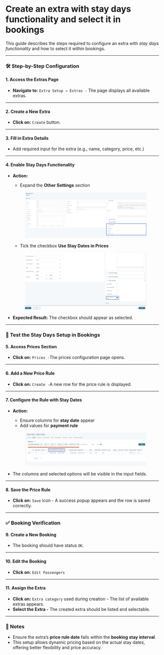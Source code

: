 # Create an extra with stay days functionality and select it in bookings

This guide describes the steps required to configure an extra with _stay days functionality_ and how to select it within bookings.

***

### 🛠 Step-by-Step Configuration

#### 1. Access the Extras Page

* **Navigate to:** `Extra Setup → Extras -` The page displays all available extras.

***

#### 2. Create a New Extra

* **Click on:** `Create` button.

***

#### 3. Fill in Extra Details

* Add required input for the extra (e.g., name, category, price, etc.)

***

#### 4. Enable Stay Days Functionality

*   **Action:**

    * Expand the **Other Settings** section

    <figure><img src="../../.gitbook/assets/image (1) (1) (1) (1) (1) (1) (1) (1) (1) (1) (1) (1) (1) (1) (1) (1) (1) (1) (1) (1) (1) (1) (1) (1) (1) (1) (1).png" alt=""><figcaption></figcaption></figure>

    * Tick the checkbox **Use Stay Dates in Prices**

    <figure><img src="../../.gitbook/assets/image (2) (1) (1) (1) (1) (1) (1) (1) (1) (1) (1) (1) (1) (1) (1) (1) (1) (1) (1) (1).png" alt=""><figcaption></figcaption></figure>
* **Expected Result:** The checkbox should appear as selected.

***

### 🧪 Test the Stay Days Setup in Bookings

#### 5. Access Prices Section

* **Click on:** `Prices -`The prices configuration page opens.

***

#### 6. Add a New Price Rule

* **Click on:** `Create -`A new row for the price rule is displayed.

***

#### 7. Configure the Rule with Stay Dates

*   **Action:**

    * Ensure columns for **stay date** appear
    * Add values for **payment rule**

    <figure><img src="../../.gitbook/assets/image (3) (1) (1) (1) (1) (1) (1) (1) (1) (1) (1) (1) (1) (1) (1) (1).png" alt=""><figcaption></figcaption></figure>
* The columns and selected options will be visible in the input fields.

***

#### 8. Save the Price Rule

* **Click on:** `Save` icon - A success popup appears and the row is saved correctly.

***

### ✅ Booking Verification

#### 9. Create a New Booking

* The booking should have status `OK`.

***

#### 10. Edit the Booking

* **Click on:** `Edit Passengers`

***

#### 11. Assign the Extra

* **Click on:** `Extra category` used during creation -  The list of available extras appears.
* **Select the Extra -** The created extra should be listed and selectable.

***

### 📌 Notes

* Ensure the extra’s **price rule date** falls within the **booking stay interval**.
* This setup allows dynamic pricing based on the actual stay dates, offering better flexibility and price accuracy.
